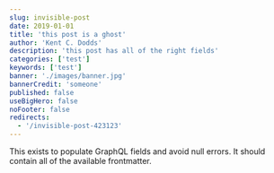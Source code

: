 ```yaml
---
slug: invisible-post
date: 2019-01-01
title: 'this post is a ghost'
author: 'Kent C. Dodds'
description: 'this post has all of the right fields'
categories: ['test']
keywords: ['test']
banner: './images/banner.jpg'
bannerCredit: 'someone'
published: false
useBigHero: false
noFooter: false
redirects:
  - '/invisible-post-423123'
---
```


This exists to populate GraphQL fields and avoid null errors. It should contain
all of the available frontmatter.
